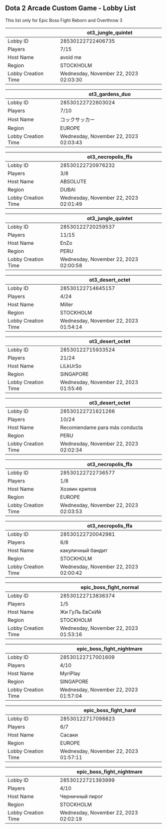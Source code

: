 ## Dota 2 Arcade Custom Game - Lobby List

This list only for Epic Boss Fight Reborn and Overthrow 3

|  | ot3_jungle_quintet |
| ------ | ------ |
| Lobby ID | 28530122722406735 |
| Players | 7/15 |
| Host Name | avoid me |
| Region | STOCKHOLM |
| Lobby Creation Time | Wednesday, November 22, 2023 02:03:30 |


|  | ot3_gardens_duo |
| ------ | ------ |
| Lobby ID | 28530122722603024 |
| Players | 7/10 |
| Host Name | コックサッカー |
| Region | EUROPE |
| Lobby Creation Time | Wednesday, November 22, 2023 02:03:43 |


|  | ot3_necropolis_ffa |
| ------ | ------ |
| Lobby ID | 28530122720976232 |
| Players | 3/8 |
| Host Name | ABSOLUTE |
| Region | DUBAI |
| Lobby Creation Time | Wednesday, November 22, 2023 02:01:49 |


|  | ot3_jungle_quintet |
| ------ | ------ |
| Lobby ID | 28530122720259537 |
| Players | 11/15 |
| Host Name | EnZo |
| Region | PERU |
| Lobby Creation Time | Wednesday, November 22, 2023 02:00:58 |


|  | ot3_desert_octet |
| ------ | ------ |
| Lobby ID | 28530122714645157 |
| Players | 4/24 |
| Host Name | Miller |
| Region | STOCKHOLM |
| Lobby Creation Time | Wednesday, November 22, 2023 01:54:14 |


|  | ot3_desert_octet |
| ------ | ------ |
| Lobby ID | 28530122715933524 |
| Players | 21/24 |
| Host Name | LiLkUrSo |
| Region | SINGAPORE |
| Lobby Creation Time | Wednesday, November 22, 2023 01:55:46 |


|  | ot3_desert_octet |
| ------ | ------ |
| Lobby ID | 28530122721621266 |
| Players | 10/24 |
| Host Name | Recomiendame para más conducta |
| Region | PERU |
| Lobby Creation Time | Wednesday, November 22, 2023 02:02:34 |


|  | ot3_necropolis_ffa |
| ------ | ------ |
| Lobby ID | 28530122722736577 |
| Players | 1/8 |
| Host Name | Хозяин крипов |
| Region | EUROPE |
| Lobby Creation Time | Wednesday, November 22, 2023 02:03:53 |


|  | ot3_necropolis_ffa |
| ------ | ------ |
| Lobby ID | 28530122720042981 |
| Players | 6/8 |
| Host Name | какуличный бандит |
| Region | STOCKHOLM |
| Lobby Creation Time | Wednesday, November 22, 2023 02:00:42 |


|  | epic_boss_fight_normal |
| ------ | ------ |
| Lobby ID | 28530122713836374 |
| Players | 1/5 |
| Host Name | Жи ГуЛь ЕвСкИй |
| Region | STOCKHOLM |
| Lobby Creation Time | Wednesday, November 22, 2023 01:53:16 |


|  | epic_boss_fight_nightmare |
| ------ | ------ |
| Lobby ID | 28530122717001609 |
| Players | 4/10 |
| Host Name | MyriPlay |
| Region | SINGAPORE |
| Lobby Creation Time | Wednesday, November 22, 2023 01:57:04 |


|  | epic_boss_fight_hard |
| ------ | ------ |
| Lobby ID | 28530122717098823 |
| Players | 6/7 |
| Host Name | Сасаки |
| Region | EUROPE |
| Lobby Creation Time | Wednesday, November 22, 2023 01:57:11 |


|  | epic_boss_fight_nightmare |
| ------ | ------ |
| Lobby ID | 28530122721393999 |
| Players | 4/10 |
| Host Name | Черничный пирог |
| Region | STOCKHOLM |
| Lobby Creation Time | Wednesday, November 22, 2023 02:02:19 |


